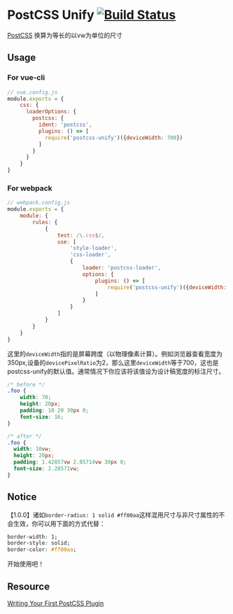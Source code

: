# PostCSS Unify [![Build Status][ci-img]][ci]

[PostCSS] 换算为等长的以vw为单位的尺寸

[PostCSS]: https://github.com/postcss/postcss
[ci-img]:  https://travis-ci.org/comwang/postcss-unify.svg
[ci]:      https://travis-ci.org/comwang/postcss-unify

## Usage
### For vue-cli
``` javascript
// vue.config.js
module.exports = {
    css: {
      loaderOptions: {
        postcss: {
          ident: 'postcss',
          plugins: () => [
            require('postcss-unify')({deviceWidth: 700})
          ]
        }
      }
    }
}
```

### For webpack
``` javascript
// webpack.config.js
module.exports = {
    module: {
        rules: {
            {
                test: /\.css$/,
                use: [
                    'style-loader',
                    'css-loader',
                    {
                        loader: 'postcss-loader',
                        options: {
                            plugins: () => [
                                require('postcss-unify')({deviceWidth: 700})
                            ]
                        }
                    }
                ]
            }
        }
    }
}
```
这里的`deviceWidth`指的是屏幕跨度（以物理像素计算）。例如浏览器查看宽度为350px,设备的`devicePixelRatio`为2，那么这里`deviceWidth`等于700，这也是postcss-unify的默认值。通常情况下你应该将该值设为设计稿宽度的标注尺寸。
```css
/* before */
.foo {
    width: 70;
    height: 20px;
    padding: 10 20 30px 0;
    font-size: 16;
}
```

```css
/* after */
.foo {
  width: 10vw;
  height: 20px;
  padding: 1.42857vw 2.85714vw 30px 0;
  font-size: 2.28571vw;
}
```
## Notice
【1.0.0】诸如`border-radius: 1 solid #ff00aa`这样混用尺寸与非尺寸属性的不会生效，你可以用下面的方式代替：
``` css
border-width: 1;
border-style: solid;
border-color: #ff00aa;
```
开始使用吧！
## Resource
[Writing Your First PostCSS Plugin](https://dockyard.com/blog/2018/02/01/writing-your-first-postcss-plugin)
